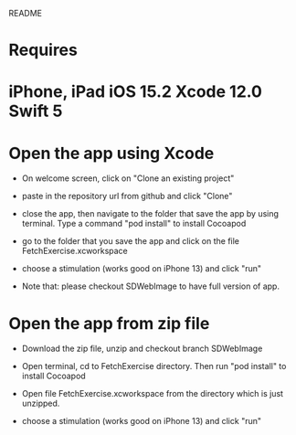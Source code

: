 README
<h1>Requires<h1>
iPhone, iPad iOS 15.2
Xcode 12.0
Swift 5

<h1>Open the app using Xcode</h1>

- On welcome screen, click on "Clone an existing project"

- paste in the repository url from github and click "Clone" 

- close the app, then navigate to the folder that save the app by using terminal. Type a command "pod install" to install Cocoapod

- go to the folder that you save the app and click on the file FetchExercise.xcworkspace

- choose a stimulation (works good on iPhone 13) and click "run"

- Note that: please checkout SDWebImage to have full version of app.

<h1>Open the app from zip file</h1>

- Download the zip file, unzip and checkout branch SDWebImage

- Open terminal, cd to FetchExercise directory. Then run "pod install" to install Cocoapod

- Open file FetchExercise.xcworkspace from the directory which is just unzipped.

- choose a stimulation (works good on iPhone 13) and click "run"
